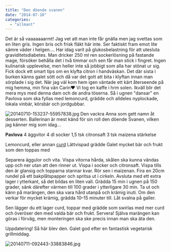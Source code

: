 ```yaml
---
title: "Den döende svanen"
date: "2014-07-10"
categories: 
  - "allmant"
---
```


Det är så vaaaaaaarmt! Jag vet att man inte får gnälla men jag svettas som en liten gris. Ingen bris och frisk fläkt här inte. Ser faktiskt fram emot lite sämre väder i helgen.... Har idag varit på glukosbelastning för att utesluta graviditetsdiabetes. Man dricker 250 ml ren sockerlösning på fastande mage, försöker behålla det i två timmar och sen får man stick i fingret. Ingen kulinarisk upplevelse, men heller inte så jobbigt som alla har stönat ur sig. Fick dock ett smart tips om en klyfta citron i handväskan. Det där sista i burken känns galet sött och då var det gott att bita i klyftan innan man sörplade i sig det. När jag väl kom hem igen väntade ett kärt återseende på mig hemma, min fina vän Carin❤️ Vi tog en kaffe i hrm solen. Ikväll blir det mera mys med denna dam och de andra töserna. Så i ugnen "dansar" en Pavlova som ska fyllas med lemoncurd, grädde och alldeles nyplockade, lokala vinbär, körsbär och jordgubbar.  
  
![20140710-153237-55957838.jpg](/static/img/20140710-153237-55957838.jpg)
Den vackra Anna som gett namn åt desserten. Ballerinan är mest känd för sin roll den döende Svanen, vilken jag känner mig som idag...

**Pavlova** 4 äggvitor 4 dl socker 1,5 tsk citronsaft 3 tsk maizena stärkelse

Lemoncurd, eller annan [curd](/posts/grapecurd/) Lättvispad grädde Galet mycket bär och frukt som den toppas med

Separera äggulor och vita. Vispa vitorna hårda, skålen ska kunna vändas upp och ner utan att den rinner ut. Vispa i socker och citronsaft. Vispa tills den är glansig och topparna stannar kvar. Rör sen i maizenan. Fira en 20cm rundel på ett bakplåtspapper och spritsa ut i cirkeln. Avsluta med ett extra lager i ytterkant, så det bildas en liten vall. Grädda 15 min i ugnen på 150 grader, sänk därefter värmen till 100 grader i ytterligare 30 min. Ta ut och känn på marängen, den ska vara hård utanpå och krämig inuti. Om den verkar för mycket krämig, grädda 10–15 minuter till. Låt svalna på galler.

Sen lägger du ett lager curd, toppar med grädde som swirlas med mer curd och överöser den med valda bär och frukt. Servera! Själva marängen kan göras i förväg, men monteringen ska ske precis innan man ska äta den.

Uppdatering! Så här blev den. Galet god efter en fantastisk vegetarisk grillmiddag.  
  
![20140711-092443-33883846.jpg](/static/img/20140711-092443-33883846.jpg)
